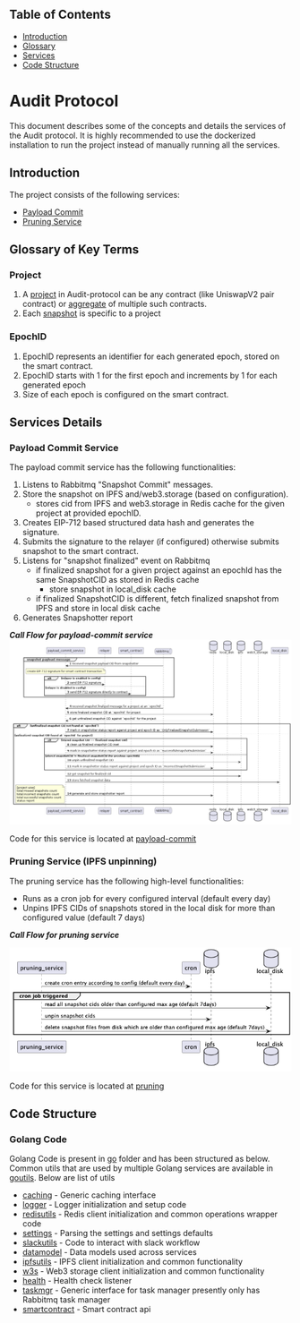 ## Table of Contents
- [Introduction](#introduction)
- [Glossary](#glossary-of-key-terms)
- [Services](#services-details)
- [Code Structure](#code-structure)

# Audit Protocol

This document describes some of the concepts and details the services of the Audit protocol.
It is highly recommended to use the dockerized installation to run the project instead of manually running all the services.

## Introduction

The project consists of the following services:
* [Payload Commit](#payload-commit)
* [Pruning Service](#pruning-service-ipfs-unpinning)

## Glossary of Key Terms

### **Project**

  1. A [project](https://github.com/PowerLoom/pooler/tree/onchain_pooler#extending-pooler-with-a-uniswap-v2-data-point) in Audit-protocol can be any contract (like UniswapV2 pair contract) or [aggregate](https://github.com/PowerLoom/pooler/tree/onchain_pooler#extending-pooler-with-a-uniswap-v2-data-point) of multiple such contracts.
  2. Each [snapshot](https://github.com/PowerLoom/pooler/tree/onchain_pooler#base-snapshot-generation) is specific to a project

### **EpochID**

  1. EpochID represents an identifier for each generated epoch, stored on the smart contract.
  2. EpochID starts with 1 for the first epoch and increments by 1 for each generated epoch
  3. Size of each epoch is configured on the smart contract.

## Services Details

### Payload Commit Service

The payload commit service has the following functionalities:
1. Listens to Rabbitmq "Snapshot Commit" messages.
2. Store the snapshot on IPFS and/web3.storage (based on configuration).
    - stores cid from IPFS and web3.storage in Redis cache for the given project at provided epochID.
3. Creates EIP-712 based structured data hash and generates the signature.
4. Submits the signature to the relayer (if configured) otherwise submits snapshot to the smart contract.
5. Listens for "snapshot finalized" event on Rabbitmq
   - if finalized snapshot for a given project against an epochId has the same SnapshotCID as stored in Redis cache
     - store snapshot in local_disk cache
   - if finalized SnapshotCID is different, fetch finalized snapshot from IPFS and store in local disk cache
6. Generates Snapshotter report

***Call Flow for payload-commit service***
![payload-commit-call-flow](images/payload_commit_service_callflow.png)

Code for this service is located at [payload-commit](../go/payload-commit/)

### Pruning Service (IPFS unpinning)

The pruning service has the following high-level functionalities:
- Runs as a cron job for every configured interval (default every day)
- Unpins IPFS CIDs of snapshots stored in the local disk for more than configured value (default 7 days)

***Call Flow for pruning service***

![pruning-call-flow](images/pruning_service.png)

Code for this service is located at [pruning](../go/pruning/)
## Code Structure

### Golang Code
Golang Code is present in [go](../go/) folder and has been structured as below.
Common utils that are used by multiple Golang services are available in [goutils](../go/goutils/).
 Below are list of utils
- [caching](../go/caching) - Generic caching interface
- [logger](../go/goutils/logger/) - Logger initialization and setup code
- [redisutils](../go/goutils/redisutils/) - Redis client initialization and common operations wrapper code
- [settings](../go/goutils/settings/) - Parsing the settings and settings defaults
- [slackutils](../go/goutils/slackutils/) - Code to interact with slack workflow
- [datamodel](../go/goutils/datamodel/) - Data models used across services
- [ipfsutils](../go/goutils/ipfsutils/) - IPFS client initialization and common functionality
- [w3s](../go/goutils/w3s/) - Web3 storage client initialization and common functionality
- [health](../go/goutils/health/) - Health check listener
- [taskmgr](../go/goutils/taskmgr/) - Generic interface for task manager presently only has Rabbitmq task manager
- [smartcontract](../go/goutils/smartcontract/) - Smart contract api
